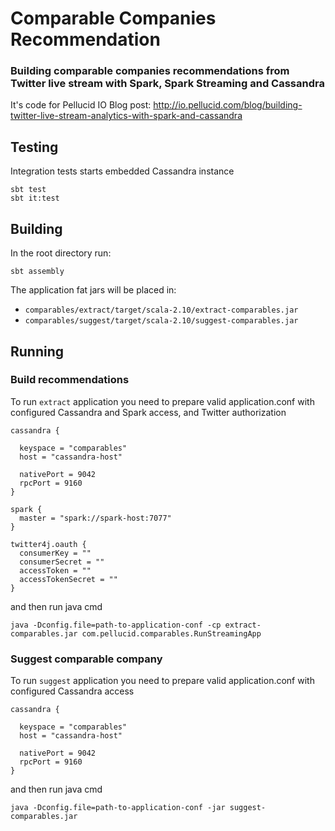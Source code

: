# Comparable Companies Recommendation

### Building comparable companies recommendations from Twitter live stream with Spark, Spark Streaming and Cassandra

It's code for Pellucid IO Blog post: http://io.pellucid.com/blog/building-twitter-live-stream-analytics-with-spark-and-cassandra

## Testing

Integration tests starts embedded Cassandra instance

    sbt test
    sbt it:test

## Building

In the root directory run:

    sbt assembly

The application fat jars will be placed in:
  - `comparables/extract/target/scala-2.10/extract-comparables.jar`
  - `comparables/suggest/target/scala-2.10/suggest-comparables.jar`


## Running

### Build recommendations

To run `extract` application you need to prepare valid application.conf with configured Cassandra and Spark access, and Twitter authorization

    cassandra {

      keyspace = "comparables"
      host = "cassandra-host"

      nativePort = 9042
      rpcPort = 9160
    }

    spark {
      master = "spark://spark-host:7077"
    }

    twitter4j.oauth {
      consumerKey = ""
      consumerSecret = ""
      accessToken = ""
      accessTokenSecret = ""
    }


and then run java cmd

    java -Dconfig.file=path-to-application-conf -cp extract-comparables.jar com.pellucid.comparables.RunStreamingApp


### Suggest comparable company

To run `suggest` application you need to prepare valid application.conf with configured Cassandra access

    cassandra {

      keyspace = "comparables"
      host = "cassandra-host"

      nativePort = 9042
      rpcPort = 9160
    }

and then run java cmd

    java -Dconfig.file=path-to-application-conf -jar suggest-comparables.jar


